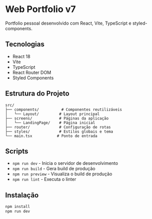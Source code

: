 # Web Portfolio v7

Portfolio pessoal desenvolvido com React, Vite, TypeScript e styled-components.

## Tecnologias

- React 18
- Vite
- TypeScript
- React Router DOM
- Styled Components

## Estrutura do Projeto

```
src/
├── components/          # Componentes reutilizáveis
│   └── Layout/         # Layout principal
├── screens/            # Páginas da aplicação
│   └── LandingPage/    # Página inicial
├── router/             # Configuração de rotas
├── styles/             # Estilos globais e tema
└── main.tsx           # Ponto de entrada
```

## Scripts

- `npm run dev` - Inicia o servidor de desenvolvimento
- `npm run build` - Gera build de produção
- `npm run preview` - Visualiza o build de produção
- `npm run lint` - Executa o linter

## Instalação

```bash
npm install
npm run dev
```
